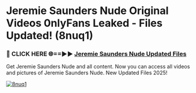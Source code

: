 # Jeremie Saunders Nude Original Videos 0nlyFans Leaked - Files Updated! (8nuq1)

<h3>🔴 CLICK HERE 🌐==►► <a href="https://tinyurl.com/yrmya6cz" rel="nofollow">Jeremie Saunders Nude Updated Files</a></h3>

Get Jeremie Saunders Nude and all content. Now you can access all videos and pictures of Jeremie Saunders Nude. New Updated Files 2025!

[![8nuq1](https://i.imgur.com/FMdXYCs.gif)](https://tinyurl.com/yrmya6cz)
